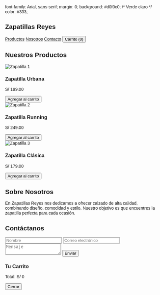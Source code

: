 
<html lang="es">
<head>
  <meta charset="UTF-8" />
  <meta name="viewport" content="width=device-width, initial-scale=1.0" />
  <title>Zapatillas Reyes</title>
  <script src="https://cdn.tailwindcss.com"></script>
  <link rel="preconnect" href="https://fonts.googleapis.com">
  <link href="https://fonts.googleapis.com/css2?family=Montserrat:wght@400;700&display=swap" rel="stylesheet">
  <style>
    body {
      font-family: 'Montserrat', sans-serif;
    }
  </style>
</head>
<body class="bg-gray-100">
  
  font-family: Arial, sans-serif;
  margin: 0;
  background: #d0f0c0; /* Verde claro */
  color: #333;

  <!-- Navbar -->
  <nav class="bg-white shadow p-4 flex justify-between items-center">
    <h1 class="text-2xl font-bold text-blue-800">Zapatillas Reyes</h1>
    <div class="space-x-4">
      <a href="#productos" class="text-gray-700 hover:text-blue-800">Productos</a>
      <a href="#nosotros" class="text-gray-700 hover:text-blue-800">Nosotros</a>
      <a href="#contacto" class="text-gray-700 hover:text-blue-800">Contacto</a>
      <button id="carritoBtn" class="bg-blue-800 text-white px-4 py-2 rounded">Carrito (<span id="carritoContador">0</span>)</button>
    </div>
  </nav>

  <!-- Productos -->
  <section id="productos" class="p-8">
    <h2 class="text-3xl font-bold mb-6 text-center text-blue-800">Nuestros Productos</h2>
    <div class="grid grid-cols-1 sm:grid-cols-2 md:grid-cols-3 gap-6">
      <div class="bg-white rounded shadow p-4 text-center">
        <img src="https://via.placeholder.com/200" alt="Zapatilla 1" class="mx-auto mb-2"/>
        <h3 class="font-semibold">Zapatilla Urbana</h3>
        <p class="text-gray-500">S/ 199.00</p>
        <button onclick="agregarAlCarrito('Zapatilla Urbana', 199)" class="mt-2 bg-blue-800 text-white px-4 py-1 rounded">Agregar al carrito</button>
      </div>
      <div class="bg-white rounded shadow p-4 text-center">
        <img src="https://via.placeholder.com/200" alt="Zapatilla 2" class="mx-auto mb-2"/>
        <h3 class="font-semibold">Zapatilla Running</h3>
        <p class="text-gray-500">S/ 249.00</p>
        <button onclick="agregarAlCarrito('Zapatilla Running', 249)" class="mt-2 bg-blue-800 text-white px-4 py-1 rounded">Agregar al carrito</button>
      </div>
      <div class="bg-white rounded shadow p-4 text-center">
        <img src="https://via.placeholder.com/200" alt="Zapatilla 3" class="mx-auto mb-2"/>
        <h3 class="font-semibold">Zapatilla Clásica</h3>
        <p class="text-gray-500">S/ 179.00</p>
        <button onclick="agregarAlCarrito('Zapatilla Clásica', 179)" class="mt-2 bg-blue-800 text-white px-4 py-1 rounded">Agregar al carrito</button>
      </div>
    </div>
  </section>

  <!-- Nosotros -->
  <section id="nosotros" class="p-8 bg-white">
    <h2 class="text-3xl font-bold mb-4 text-blue-800">Sobre Nosotros</h2>
    <p class="text-gray-700 max-w-2xl">En Zapatillas Reyes nos dedicamos a ofrecer calzado de alta calidad, combinando diseño, comodidad y estilo. Nuestro objetivo es que encuentres la zapatilla perfecta para cada ocasión.</p>
  </section>

  <!-- Contacto -->
  <section id="contacto" class="p-8">
    <h2 class="text-3xl font-bold mb-4 text-blue-800">Contáctanos</h2>
    <form class="max-w-md space-y-4">
      <input type="text" placeholder="Nombre" class="w-full p-2 border rounded" required />
      <input type="email" placeholder="Correo electrónico" class="w-full p-2 border rounded" required />
      <textarea placeholder="Mensaje" class="w-full p-2 border rounded" required></textarea>
      <button class="bg-blue-800 text-white px-4 py-2 rounded">Enviar</button>
    </form>
  </section>

  <!-- Carrito (modal básico) -->
  <div id="carritoModal" class="fixed inset-0 bg-black bg-opacity-50 hidden items-center justify-center z-50">
    <div class="bg-white rounded p-6 w-80">
      <h3 class="text-xl font-bold mb-4">Tu Carrito</h3>
      <ul id="listaCarrito" class="mb-4 space-y-2"></ul>
      <p class="font-bold">Total: S/ <span id="totalCarrito">0</span></p>
      <button onclick="cerrarCarrito()" class="mt-4 bg-red-600 text-white px-4 py-2 rounded">Cerrar</button>
    </div>
  </div>

  <script>
    let carrito = [];

    function agregarAlCarrito(nombre, precio) {
      carrito.push({ nombre, precio });
      actualizarCarrito();
    }

    function actualizarCarrito() {
      document.getElementById('carritoContador').innerText = carrito.length;
      const lista = document.getElementById('listaCarrito');
      lista.innerHTML = '';
      let total = 0;
      carrito.forEach(item => {
        const li = document.createElement('li');
        li.textContent = `${item.nombre} - S/ ${item.precio}`;
        lista.appendChild(li);
        total += item.precio;
      });
      document.getElementById('totalCarrito').innerText = total.toFixed(2);
    }

    document.getElementById('carritoBtn').addEventListener('click', () => {
      document.getElementById('carritoModal').classList.remove('hidden');
      document.getElementById('carritoModal').classList.add('flex');
    });

    function cerrarCarrito() {
      document.getElementById('carritoModal').classList.add('hidden');
    }
  </script>
</body>
</html>
